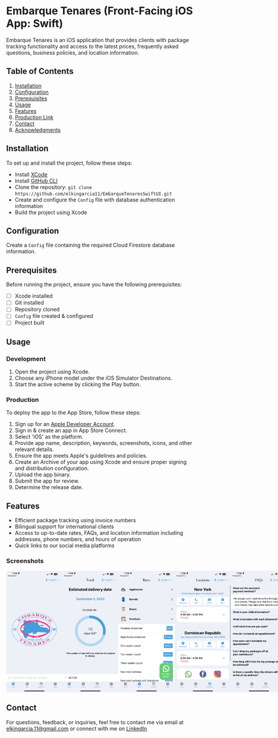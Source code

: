 # Embarque Tenares (Front-Facing iOS App: Swift)

Embarque Tenares is an iOS application that provides clients with package tracking functionality and access to the latest prices, frequently asked questions, business policies, and location information.

## Table of Contents

1. [Installation](#installation)
2. [Configuration](#configuration)
3. [Prerequisites](#prerequisites)
4. [Usage](#usage)
5. [Features](#features)
6. [Production Link](#production-link)
7. [Contact](#contact)
8. [Acknowledgments](#acknowledgments)

## Installation

To set up and install the project, follow these steps:

- Install [XCode](https://developer.apple.com/xcode/resources/)
- Install [GitHub CLI](https://github.com/git-guides/install-git)
- Clone the repository: `git clone https://github.com/elkingarcia11/EmbarqueTenaresSwiftUI.git`
- Create and configure the `Config` file with database authentication information
- Build the project using Xcode

## Configuration

Create a `Config` file containing the required Cloud Firestore database information.

## Prerequisites

Before running the project, ensure you have the following prerequisites:

- [ ] Xcode installed
- [ ] Git installed
- [ ] Repository cloned
- [ ] `Config` file created & configured
- [ ] Project built

## Usage

### Development

1. Open the project using Xcode.
2. Choose any iPhone model under the iOS Simulator Destinations.
3. Start the active scheme by clicking the Play button.

### Production

To deploy the app to the App Store, follow these steps:

1. Sign up for an [Apple Developer Account](https://developer.apple.com/).
2. Sign in & create an app in App Store Connect.
3. Select 'iOS' as the platform.
4. Provide app name, description, keywords, screenshots, icons, and other relevant details.
5. Ensure the app meets Apple's guidelines and policies.
6. Create an Archive of your app using Xcode and ensure proper signing and distribution configuration.
7. Upload the app binary.
8. Submit the app for review.
9. Determine the release date.
    
## Features

- Efficient package tracking using invoice numbers
- Bilingual support for international clients
- Access to up-to-date rates, FAQs, and location information including addresses, phone numbers, and hours of operation
- Quick links to our social media platforms

### Screenshots

<div style="display: flex; justify-content: space-between;">
  <img src="./images/1.PNG" alt="Landing Screen" width="30%">
  <img src="./images/2.PNG" alt="Track Screen" width="30%">
  <img src="./images/3.PNG" alt="Rates Screen" width="30%">
  <img src="./images/4.PNG" alt="FAQs Screen" width="30%">
  <img src="./images/5.PNG" alt="Location Screen" width="30%">
</div>

## Contact

For questions, feedback, or inquiries, feel free to contact me via email at elkingarcia.11@gmail.com or connect with me on [LinkedIn](https://www.linkedin.com/in/elkingarcia11/)
